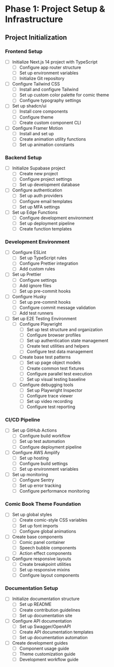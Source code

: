 # Phase 1: Project Setup & Infrastructure

## Project Initialization

### Frontend Setup
- [ ] Initialize Next.js 14 project with TypeScript
  - [ ] Configure app router structure
  - [ ] Set up environment variables
  - [ ] Initialize Git repository
- [ ] Configure Tailwind CSS
  - [ ] Install and configure Tailwind
  - [ ] Set up custom color palette for comic theme
  - [ ] Configure typography settings
- [ ] Set up shadcn/ui
  - [ ] Install core components
  - [ ] Configure theme
  - [ ] Create custom component CLI
- [ ] Configure Framer Motion
  - [ ] Install and set up
  - [ ] Create animation utility functions
  - [ ] Set up animation constants

### Backend Setup
- [ ] Initialize Supabase project
  - [ ] Create new project
  - [ ] Configure project settings
  - [ ] Set up development database
- [ ] Configure authentication
  - [ ] Set up auth providers
  - [ ] Configure email templates
  - [ ] Set up MFA settings
- [ ] Set up Edge Functions
  - [ ] Configure development environment
  - [ ] Set up deployment pipeline
  - [ ] Create function templates

### Development Environment
- [ ] Configure ESLint
  - [ ] Set up TypeScript rules
  - [ ] Configure Prettier integration
  - [ ] Add custom rules
- [ ] Set up Prettier
  - [ ] Configure settings
  - [ ] Add ignore files
  - [ ] Set up pre-commit hooks
- [ ] Configure Husky
  - [ ] Set up pre-commit hooks
  - [ ] Configure commit message validation
  - [ ] Add test runners
- [ ] Set up E2E Testing Environment
  - [ ] Configure Playwright
    - [ ] Set up test structure and organization
    - [ ] Configure browser profiles
    - [ ] Set up authentication state management
    - [ ] Create test utilities and helpers
    - [ ] Configure test data management
  - [ ] Create base test patterns
    - [ ] Set up page object models
    - [ ] Create common test fixtures
    - [ ] Configure parallel test execution
    - [ ] Set up visual testing baseline
  - [ ] Configure debugging tools
    - [ ] Set up Playwright Inspector
    - [ ] Configure trace viewer
    - [ ] Set up video recording
    - [ ] Configure test reporting

### CI/CD Pipeline
- [ ] Set up GitHub Actions
  - [ ] Configure build workflow
  - [ ] Set up test automation
  - [ ] Configure deployment pipeline
- [ ] Configure AWS Amplify
  - [ ] Set up hosting
  - [ ] Configure build settings
  - [ ] Set up environment variables
- [ ] Set up monitoring
  - [ ] Configure Sentry
  - [ ] Set up error tracking
  - [ ] Configure performance monitoring

### Comic Book Theme Foundation
- [ ] Set up global styles
  - [ ] Create comic-style CSS variables
  - [ ] Set up font imports
  - [ ] Configure global animations
- [ ] Create base components
  - [ ] Comic panel container
  - [ ] Speech bubble components
  - [ ] Action effect components
- [ ] Configure responsive layouts
  - [ ] Create breakpoint utilities
  - [ ] Set up responsive mixins
  - [ ] Configure layout components

### Documentation Setup
- [ ] Initialize documentation structure
  - [ ] Set up README
  - [ ] Create contribution guidelines
  - [ ] Set up documentation site
- [ ] Configure API documentation
  - [ ] Set up Swagger/OpenAPI
  - [ ] Create API documentation templates
  - [ ] Set up documentation automation
- [ ] Create development guides
  - [ ] Component usage guide
  - [ ] Theme customization guide
  - [ ] Development workflow guide 